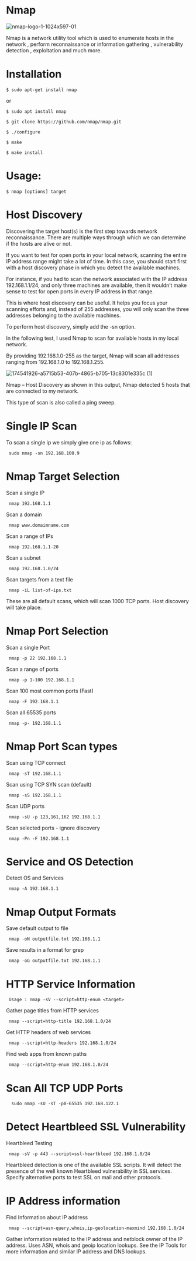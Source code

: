 # Nmap

![nmap-logo-1-1024x597-01](https://user-images.githubusercontent.com/106522935/202653349-2b81f1fe-b6d7-4b05-9164-91806e6d1fcb.jpeg)


Nmap is a network utility tool  which is used to enumerate hosts in the network , perform  reconnaissance or information gathering , vulnerability detection , exploitation and much more. 

# Installation

    $ sudo apt-get install nmap

or

    $ sudo apt install nmap
    
    $ git clone https://github.com/nmap/nmap.git

    $ ./configure

    $ make

    $ make install

# Usage:

    $ nmap [options] target
    

# Host Discovery

Discovering the target host(s) is the first step towards network reconnaissance. There are multiple ways through which we can determine if the hosts are alive or not.

If you want to test for open ports in your local network, scanning the entire IP address range might take a lot of time. In this case, you should start first with a host discovery phase in which you detect the available machines.

For instance, if you had to scan the network associated with the IP address 192.168.1.1/24, and only three machines are available, then it wouldn’t make sense to test for open ports in every IP address in that range.

This is where host discovery can be useful. It helps you focus your scanning efforts and, instead of 255 addresses, you will only scan the three addresses belonging to the available machines.

To perform host discovery, simply add the -sn option.

In the following test, I used Nmap to scan for available hosts in my local network.

By providing 192.168.1.0-255 as the target, Nmap will scan all addresses ranging from 192.168.1.0 to 192.168.1.255.

![174541926-a5715b53-407b-4865-b705-13c8301e335c (1)](https://user-images.githubusercontent.com/106522935/202656453-9516cb01-71c6-4adc-b474-d46336a3f177.png)

Nmap – Host Discovery as shown in this output, Nmap detected 5 hosts that are connected to my network.

This type of scan is also called a ping sweep.

# Single IP Scan
To scan a single ip we simply give one ip as follows:

     sudo nmap -sn 192.168.100.9
     

# Nmap Target Selection

Scan a single IP

     nmap 192.168.1.1
     
Scan a domain	

     nmap www.domaimname.com
     
Scan a range of IPs

     nmap 192.168.1.1-20

Scan a subnet

     nmap 192.168.1.0/24
     
Scan targets from a text file

     nmap -iL list-of-ips.txt
     
These are all default scans, which will scan 1000 TCP ports. Host discovery will take place.

# Nmap Port Selection

Scan a single Port	

     nmap -p 22 192.168.1.1
     
Scan a range of ports	

     nmap -p 1-100 192.168.1.1
     
Scan 100 most common ports (Fast)	

     nmap -F 192.168.1.1
     
Scan all 65535 ports	

     nmap -p- 192.168.1.1
    
# Nmap Port Scan types

Scan using TCP connect

     nmap -sT 192.168.1.1
     
Scan using TCP SYN scan (default)	
     
     nmap -sS 192.168.1.1
     
Scan UDP ports	
     
     nmap -sU -p 123,161,162 192.168.1.1
     
Scan selected ports - ignore discovery	
     
     nmap -Pn -F 192.168.1.1
          
# Service and OS Detection

Detect OS and Services

     nmap -A 192.168.1.1
 

# Nmap Output Formats

Save default output to file
     
     nmap -oN outputfile.txt 192.168.1.1
     
Save results in a format for grep	

     nmap -oG outputfile.txt 192.168.1.1
     
     
# HTTP Service Information

     Usage : nmap -sV --script=http-enum <target>
     
Gather page titles from HTTP services	
     
     nmap --script=http-title 192.168.1.0/24
     
Get HTTP headers of web services	
     
     nmap --script=http-headers 192.168.1.0/24
     
Find web apps from known paths	

     nmap --script=http-enum 192.168.1.0/24

     
 # Scan All TCP UDP Ports
 
      sudo nmap -sU -sT -p0-65535 192.168.122.1
      
# Detect Heartbleed SSL Vulnerability

Heartbleed Testing	
     
     nmap -sV -p 443 --script=ssl-heartbleed 192.168.1.0/24
     
Heartbleed detection is one of the available SSL scripts. It will detect the presence of the well known Heartbleed vulnerability in SSL services. Specify alternative ports to test SSL on mail and other protocols.

# IP Address information

Find Information about IP address	

     nmap --script=asn-query,whois,ip-geolocation-maxmind 192.168.1.0/24
     
Gather information related to the IP address and netblock owner of the IP address. Uses ASN, whois and geoip location lookups. See the IP Tools for more information and similar IP address and DNS lookups.


